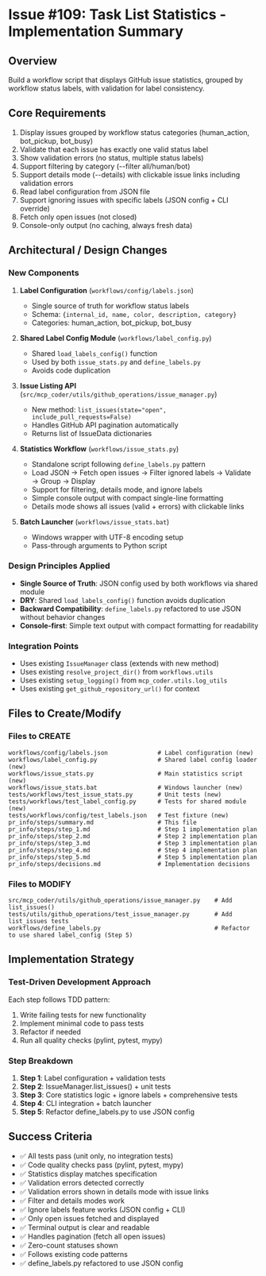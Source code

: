 # Issue #109: Task List Statistics - Implementation Summary

## Overview
Build a workflow script that displays GitHub issue statistics, grouped by workflow status labels, with validation for label consistency.

## Core Requirements
1. Display issues grouped by workflow status categories (human_action, bot_pickup, bot_busy)
2. Validate that each issue has exactly one valid status label
3. Show validation errors (no status, multiple status labels)
4. Support filtering by category (--filter all/human/bot)
5. Support details mode (--details) with clickable issue links including validation errors
6. Read label configuration from JSON file
7. Support ignoring issues with specific labels (JSON config + CLI override)
8. Fetch only open issues (not closed)
9. Console-only output (no caching, always fresh data)

## Architectural / Design Changes

### New Components
1. **Label Configuration** (`workflows/config/labels.json`)
   - Single source of truth for workflow status labels
   - Schema: `{internal_id, name, color, description, category}`
   - Categories: human_action, bot_pickup, bot_busy

2. **Shared Label Config Module** (`workflows/label_config.py`)
   - Shared `load_labels_config()` function
   - Used by both `issue_stats.py` and `define_labels.py`
   - Avoids code duplication

3. **Issue Listing API** (`src/mcp_coder/utils/github_operations/issue_manager.py`)
   - New method: `list_issues(state="open", include_pull_requests=False)`
   - Handles GitHub API pagination automatically
   - Returns list of IssueData dictionaries

4. **Statistics Workflow** (`workflows/issue_stats.py`)
   - Standalone script following `define_labels.py` pattern
   - Load JSON → Fetch open issues → Filter ignored labels → Validate → Group → Display
   - Support for filtering, details mode, and ignore labels
   - Simple console output with compact single-line formatting
   - Details mode shows all issues (valid + errors) with clickable links

5. **Batch Launcher** (`workflows/issue_stats.bat`)
   - Windows wrapper with UTF-8 encoding setup
   - Pass-through arguments to Python script

### Design Principles Applied
- **Single Source of Truth**: JSON config used by both workflows via shared module
- **DRY**: Shared `load_labels_config()` function avoids duplication
- **Backward Compatibility**: `define_labels.py` refactored to use JSON without behavior changes
- **Console-first**: Simple text output with compact formatting for readability

### Integration Points
- Uses existing `IssueManager` class (extends with new method)
- Uses existing `resolve_project_dir()` from `workflows.utils`
- Uses existing `setup_logging()` from `mcp_coder.utils.log_utils`
- Uses existing `get_github_repository_url()` for context

## Files to Create/Modify

### Files to CREATE
```
workflows/config/labels.json              # Label configuration (new)
workflows/label_config.py                 # Shared label config loader (new)
workflows/issue_stats.py                  # Main statistics script (new)
workflows/issue_stats.bat                 # Windows launcher (new)
tests/workflows/test_issue_stats.py       # Unit tests (new)
tests/workflows/test_label_config.py      # Tests for shared module (new)
tests/workflows/config/test_labels.json   # Test fixture (new)
pr_info/steps/summary.md                  # This file
pr_info/steps/step_1.md                   # Step 1 implementation plan
pr_info/steps/step_2.md                   # Step 2 implementation plan
pr_info/steps/step_3.md                   # Step 3 implementation plan
pr_info/steps/step_4.md                   # Step 4 implementation plan
pr_info/steps/step_5.md                   # Step 5 implementation plan
pr_info/steps/decisions.md                # Implementation decisions
```

### Files to MODIFY
```
src/mcp_coder/utils/github_operations/issue_manager.py    # Add list_issues()
tests/utils/github_operations/test_issue_manager.py       # Add list_issues tests
workflows/define_labels.py                                # Refactor to use shared label_config (Step 5)
```

## Implementation Strategy

### Test-Driven Development Approach
Each step follows TDD pattern:
1. Write failing tests for new functionality
2. Implement minimal code to pass tests
3. Refactor if needed
4. Run all quality checks (pylint, pytest, mypy)

### Step Breakdown
1. **Step 1**: Label configuration + validation tests
2. **Step 2**: IssueManager.list_issues() + unit tests
3. **Step 3**: Core statistics logic + ignore labels + comprehensive tests
4. **Step 4**: CLI integration + batch launcher
5. **Step 5**: Refactor define_labels.py to use JSON config

## Success Criteria
- ✅ All tests pass (unit only, no integration tests)
- ✅ Code quality checks pass (pylint, pytest, mypy)
- ✅ Statistics display matches specification
- ✅ Validation errors detected correctly
- ✅ Validation errors shown in details mode with issue links
- ✅ Filter and details modes work
- ✅ Ignore labels feature works (JSON config + CLI)
- ✅ Only open issues fetched and displayed
- ✅ Terminal output is clear and readable
- ✅ Handles pagination (fetch all open issues)
- ✅ Zero-count statuses shown
- ✅ Follows existing code patterns
- ✅ define_labels.py refactored to use JSON config
